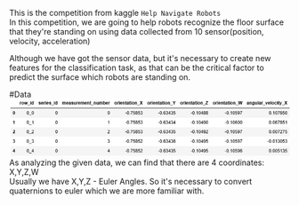 This is the competition from kaggle `Help Navigate Robots`  
In this competition, we are going to help robots recognize the floor surface that they're standing on using data collected from 10 sensor(position, velocity, acceleration)  

Although we have got the sensor data, but it's necessary to create new features for the classification task, as that can be the critical factor to predict the surface which robots are standing on.

#Data
![image](https://github.com/huangxilang901/huangxilang/blob/master/Help%20Navigate%20Robots/images/캡처.JPG)
As analyzing the given data, we can find that there are 4 coordinates: X,Y,Z,W  
Usually we have X,Y,Z - Euler Angles. So it's necessary to convert quaternions to euler which we are more familiar with.
